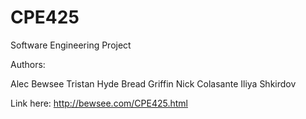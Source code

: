 # CPE425
Software Engineering Project

Authors:

Alec Bewsee
Tristan Hyde
Bread Griffin
Nick Colasante
Iliya Shkirdov

Link here: http://bewsee.com/CPE425.html
